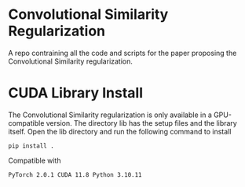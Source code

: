 # Convolutional Similarity Regularization
A repo contraining all the code and scripts for the paper proposing the Convolutional Similarity regularization.

# CUDA Library Install
The Convolutional Similarity regularization is only available in a GPU-compatible version. The directory lib has the setup files and the library itself. Open the lib directory and run the following command to install

`pip install .`

Compatible with 

`PyTorch 2.0.1
CUDA 11.8
Python 3.10.11
`
